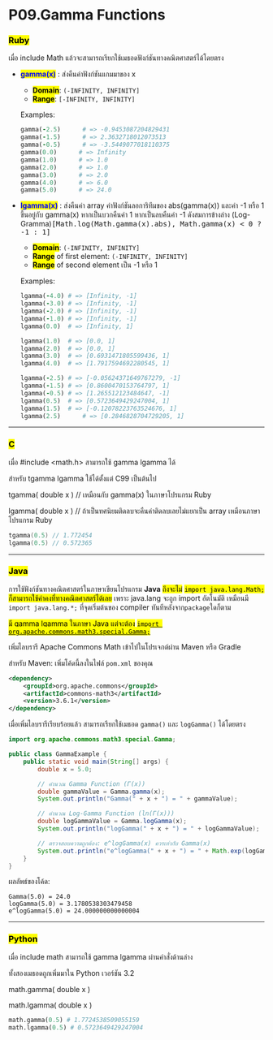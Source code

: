 # P09.Gamma Functions

### <mark style="color:$danger;">Ruby</mark>

เมื่อ include Math แล้วจะสามารถเรียกใช้เมธอดฟังก์ชันทางคณิตศาสตร์ได้โดยตรง

*   <mark style="color:blue;">**gamma(x)**</mark> : ส่งคืนค่าฟังก์ชันแกมมาของ x

    * <mark style="color:$success;">**Domain**</mark>: `(-INFINITY, INFINITY]`
    * <mark style="color:$warning;">**Range**</mark>: `[-INFINITY, INFINITY]`&#x20;

    Examples:

    ```ruby
    gamma(-2.5)      # => -0.9453087204829431
    gamma(-1.5)      # => 2.3632718012073513
    gamma(-0.5)      # => -3.5449077018110375
    gamma(0.0)      # => Infinity
    gamma(1.0)      # => 1.0
    gamma(2.0)      # => 1.0
    gamma(3.0)      # => 2.0
    gamma(4.0)      # => 6.0
    gamma(5.0)      # => 24.0
    ```
*   <mark style="color:blue;">**lgamma(x)**</mark> : ส่งคืนค่า array ค่าฟังก์ชันลอการิทึมของ abs(gamma(x)) และค่า -1 หรือ 1 ขึ้นอยู่กับ gamma(x) หากเป็นบวกคืนค่า 1 หากเป็นลบคืนค่า -1 ดังสมการข้างล่าง (Log-Gramma)<kbd>\[Math.log(Math.gamma(x).abs), Math.gamma(x) < 0 ? -1 : 1]</kbd>

    * <mark style="color:$success;">**Domain**</mark>: `(-INFINITY, INFINITY]`&#x20;
    * <mark style="color:$warning;">**Range**</mark> of first element: `(-INFINITY, INFINITY]`
    * <mark style="color:$warning;">**Range**</mark> of second element เป็น -1 หรือ 1

    Examples:

    ```ruby
    lgamma(-4.0) # => [Infinity, -1]
    lgamma(-3.0) # => [Infinity, -1]
    lgamma(-2.0) # => [Infinity, -1]
    lgamma(-1.0) # => [Infinity, -1]
    lgamma(0.0)  # => [Infinity, 1]

    lgamma(1.0)  # => [0.0, 1]
    lgamma(2.0)  # => [0.0, 1]
    lgamma(3.0)  # => [0.6931471805599436, 1]
    lgamma(4.0)  # => [1.7917594692280545, 1]

    lgamma(-2.5) # => [-0.05624371649767279, -1]
    lgamma(-1.5) # => [0.8600470153764797, 1]
    lgamma(-0.5) # => [1.265512123484647, -1]
    lgamma(0.5)  # => [0.5723649429247004, 1]
    lgamma(1.5)  # => [-0.12078223763524676, 1]
    lgamma(2.5)      # => [0.2846828704729205, 1]
    ```

***

### <mark style="color:$danger;">C</mark>

เมื่อ #include \<math.h> สามารถใช้ gamma lgamma ได้

สำหรับ tgamma lgamma ใช้ได้ตั้งแต่ C99 เป็นต้นไป

tgamma( double x ) // เหมือนกับ gamma(x) ในภาษาโปรแกรม Ruby

lgamma( double x ) // ถ้าเป็นทศนิยมติดลบจะคืนค่าติดลบเลยไม่แยกเป็น array เหมือนภาษาโปรแกรม Ruby

```c
tgamma(0.5) // 1.772454
lgamma(0.5) // 0.572365
```

***

### <mark style="color:$danger;">Java</mark>

การใช้ฟังก์ชันทางคณิตศาสตร์ในภาษาเขียนโปรแกรม **Java** <mark style="color:$info;">ถึงจะไม่</mark> <mark style="color:$info;"></mark><mark style="color:$info;">`import java.lang.Math;`</mark> <mark style="color:$info;"></mark><mark style="color:$info;">ก็สามารถใช้ค่าคงที่ทางคณิตศาสตร์ได้เลย</mark> เพราะ java.lang จะถูก import อัตโนมัติ เหมือนมี `import java.lang.*;` ที่จุดเริ่มต้นของ compiler ทันทีหลังจาก`package`ใดก็ตาม

[<mark style="color:$info;">มี gamma lgamma ในภาษา Java แต่จะต้อง</mark> <mark style="color:$info;"></mark><mark style="color:$info;">`import org.apache.commons.math3.special.Gamma;`</mark>](https://commons.apache.org/proper/commons-math/javadocs/api-3.6.1/org/apache/commons/math3/special/Gamma.html)

เพิ่มไลบรารี Apache Commons Math เข้าไปในโปรเจกต์ผ่าน Maven หรือ Gradle

สำหรับ Maven: เพิ่มโค้ดนี้ลงในไฟล์ `pom.xml` ของคุณ

```xml
<dependency>
    <groupId>org.apache.commons</groupId>
    <artifactId>commons-math3</artifactId>
    <version>3.6.1</version>
</dependency>
```

เมื่อเพิ่มไลบรารีเรียบร้อยแล้ว สามารถเรียกใช้เมธอด `gamma()` และ `logGamma()` ได้โดยตรง

```java
import org.apache.commons.math3.special.Gamma;

public class GammaExample {
    public static void main(String[] args) {
        double x = 5.0;

        // คำนวณ Gamma Function (Γ(x))
        double gammaValue = Gamma.gamma(x);
        System.out.println("Gamma(" + x + ") = " + gammaValue);

        // คำนวณ Log-Gamma Function (ln(Γ(x)))
        double logGammaValue = Gamma.logGamma(x);
        System.out.println("logGamma(" + x + ") = " + logGammaValue);

        // ตรวจสอบความถูกต้อง: e^logGamma(x) ควรเท่ากับ Gamma(x)
        System.out.println("e^logGamma(" + x + ") = " + Math.exp(logGammaValue));
    }
}
```

ผลลัพธ์ของโค้ด:

```
Gamma(5.0) = 24.0
logGamma(5.0) = 3.1780538303479458
e^logGamma(5.0) = 24.000000000000004
```

***

### <mark style="color:$danger;">Python</mark>

เมื่อ include math สามารถใช้ gamma lgamma ผ่านคำสั่งด้านล่าง

ทั้งสองเมธอดถูกเพิ่มมาใน Python เวอร์ชัน 3.2

math.gamma( double x )

math.lgamma( double x )

```python
math.gamma(0.5) # 1.7724538509055159
math.lgamma(0.5) # 0.5723649429247004
```
